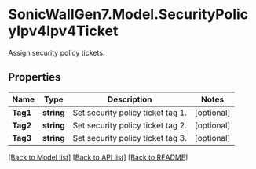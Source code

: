 # SonicWallGen7.Model.SecurityPolicyIpv4Ipv4Ticket
Assign security policy tickets.

## Properties

Name | Type | Description | Notes
------------ | ------------- | ------------- | -------------
**Tag1** | **string** | Set security policy ticket tag 1. | [optional] 
**Tag2** | **string** | Set security policy ticket tag 2. | [optional] 
**Tag3** | **string** | Set security policy ticket tag 3. | [optional] 

[[Back to Model list]](../README.md#documentation-for-models) [[Back to API list]](../README.md#documentation-for-api-endpoints) [[Back to README]](../README.md)

